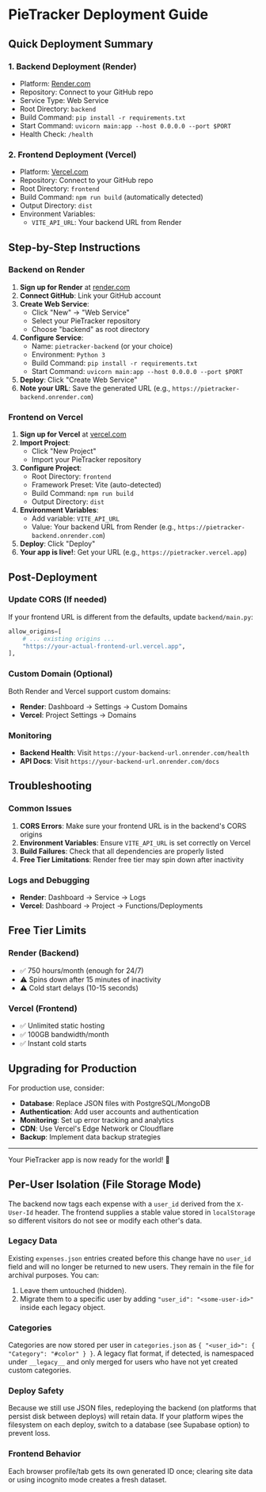 # PieTracker Deployment Guide

## Quick Deployment Summary

### 1. Backend Deployment (Render)

- Platform: [Render.com](https://render.com)
- Repository: Connect to your GitHub repo
- Service Type: Web Service
- Root Directory: `backend`
- Build Command: `pip install -r requirements.txt`
- Start Command: `uvicorn main:app --host 0.0.0.0 --port $PORT`
- Health Check: `/health`

### 2. Frontend Deployment (Vercel)

- Platform: [Vercel.com](https://vercel.com)
- Repository: Connect to your GitHub repo
- Root Directory: `frontend`
- Build Command: `npm run build` (automatically detected)
- Output Directory: `dist`
- Environment Variables:
  - `VITE_API_URL`: Your backend URL from Render

## Step-by-Step Instructions

### Backend on Render

1. **Sign up for Render** at [render.com](https://render.com)
2. **Connect GitHub**: Link your GitHub account
3. **Create Web Service**:
   - Click "New" → "Web Service"
   - Select your PieTracker repository
   - Choose "backend" as root directory
4. **Configure Service**:
   - Name: `pietracker-backend` (or your choice)
   - Environment: `Python 3`
   - Build Command: `pip install -r requirements.txt`
   - Start Command: `uvicorn main:app --host 0.0.0.0 --port $PORT`
5. **Deploy**: Click "Create Web Service"
6. **Note your URL**: Save the generated URL (e.g., `https://pietracker-backend.onrender.com`)

### Frontend on Vercel

1. **Sign up for Vercel** at [vercel.com](https://vercel.com)
2. **Import Project**:
   - Click "New Project"
   - Import your PieTracker repository
3. **Configure Project**:
   - Root Directory: `frontend`
   - Framework Preset: Vite (auto-detected)
   - Build Command: `npm run build`
   - Output Directory: `dist`
4. **Environment Variables**:
   - Add variable: `VITE_API_URL`
   - Value: Your backend URL from Render (e.g., `https://pietracker-backend.onrender.com`)
5. **Deploy**: Click "Deploy"
6. **Your app is live!**: Get your URL (e.g., `https://pietracker.vercel.app`)

## Post-Deployment

### Update CORS (If needed)

If your frontend URL is different from the defaults, update `backend/main.py`:

```python
allow_origins=[
    # ... existing origins ...
    "https://your-actual-frontend-url.vercel.app",
],
```

### Custom Domain (Optional)

Both Render and Vercel support custom domains:

- **Render**: Dashboard → Settings → Custom Domains
- **Vercel**: Project Settings → Domains

### Monitoring

- **Backend Health**: Visit `https://your-backend-url.onrender.com/health`
- **API Docs**: Visit `https://your-backend-url.onrender.com/docs`

## Troubleshooting

### Common Issues

1. **CORS Errors**: Make sure your frontend URL is in the backend's CORS origins
2. **Environment Variables**: Ensure `VITE_API_URL` is set correctly on Vercel
3. **Build Failures**: Check that all dependencies are properly listed
4. **Free Tier Limitations**: Render free tier may spin down after inactivity

### Logs and Debugging

- **Render**: Dashboard → Service → Logs
- **Vercel**: Dashboard → Project → Functions/Deployments

## Free Tier Limits

### Render (Backend)

- ✅ 750 hours/month (enough for 24/7)
- ⚠️ Spins down after 15 minutes of inactivity
- ⚠️ Cold start delays (10-15 seconds)

### Vercel (Frontend)

- ✅ Unlimited static hosting
- ✅ 100GB bandwidth/month
- ✅ Instant cold starts

## Upgrading for Production

For production use, consider:

- **Database**: Replace JSON files with PostgreSQL/MongoDB
- **Authentication**: Add user accounts and authentication
- **Monitoring**: Set up error tracking and analytics
- **CDN**: Use Vercel's Edge Network or Cloudflare
- **Backup**: Implement data backup strategies

---

Your PieTracker app is now ready for the world! 🎉

## Per-User Isolation (File Storage Mode)

The backend now tags each expense with a `user_id` derived from the `X-User-Id` header. The frontend supplies a stable value stored in `localStorage` so different visitors do not see or modify each other's data.

### Legacy Data

Existing `expenses.json` entries created before this change have no `user_id` field and will no longer be returned to new users. They remain in the file for archival purposes. You can:

1. Leave them untouched (hidden).
2. Migrate them to a specific user by adding `"user_id": "<some-user-id>"` inside each legacy object.

### Categories

Categories are now stored per user in `categories.json` as `{ "<user_id>": { "Category": "#color" } }`. A legacy flat format, if detected, is namespaced under `__legacy__` and only merged for users who have not yet created custom categories.

### Deploy Safety

Because we still use JSON files, redeploying the backend (on platforms that persist disk between deploys) will retain data. If your platform wipes the filesystem on each deploy, switch to a database (see Supabase option) to prevent loss.

### Frontend Behavior

Each browser profile/tab gets its own generated ID once; clearing site data or using incognito mode creates a fresh dataset.
